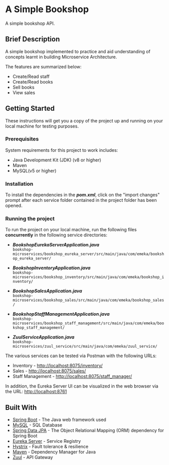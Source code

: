 # A Simple Bookshop
A simple bookshop API. 

## Brief Description
A simple bookshop implemented to practice and aid understanding of concepts learnt in building Microservice Architecture.

The features are summarized below:
* Create/Read staff
* Create/Read books 
* Sell books
* View sales

## Getting Started
These instructions will get you a copy of the project up and running on your local machine for testing purposes.

### Prerequisites
System requirements for this project to work includes:
* Java Development Kit (JDK) (v8 or higher)
* Maven 
* MySQL(v5 or higher)

### Installation
To install the dependencies in the ***pom.xml***, click on the "import changes" prompt after each service folder contained in the project folder has been opened.

### Running the project
To run the project on your local machine, run the following files **concurrently** in the following service directories:  
* ***BookshopEurekaServerApplication.java***  
`bookshop-microservices/bookshop_eureka_server/src/main/java/com/emeka/bookshop_eureka_server/`

* ***BookshopInventoryApplication.java***  
`bookshop-microservices/bookshop_inventory/src/main/java/com/emeka/bookshop_inventory/`

* ***BookshopSalesApplication.java***  
`bookshop-microservices/bookshop_sales/src/main/java/com/emeka/bookshop_sales/`

* ***BookshopStaffManagementApplication.java***  
`bookshop-microservices/bookshop_staff_management/src/main/java/com/emeka/bookshop_staff_management/`

* ***ZuulServiceApplication.java***  
`bookshop-microservices/zuul_service/src/main/java/com/emeka/zuul_service/`


The various services can be tested via Postman with the following URLs: 
* Inventory - [http://localhost:8075/inventory/]()  
* Sales - [http://localhost:8075/sales/]()
* Staff Management - [http://localhost:8075/staff_manager/]()

In addition, the Eureka Server UI can be visualized in the web browser via the URL: [http://localhost:8761]()


## Built With
* [Spring Boot](https://spring.io/projects/spring-boot) - The Java web framework used
* [MySQL](https://www.mysql.com/) - SQL Database
* [Spring Data JPA](https://spring.io/projects/spring-data-jpa) - The Object Relational Mapping (ORM) dependency for Spring Boot
* [Eureka Server](https://cloud.spring.io/spring-cloud-netflix/multi/multi_spring-cloud-eureka-server.html) - Service Registry
* [Hystrix](https://spring.io/guides/gs/circuit-breaker/) - Fault tolerance & resilience
* [Maven](https://www.npmjs.com/) - Dependency Manager for Java
* [Zuul](https://github.com/Netflix/zuul) - API Gateway

